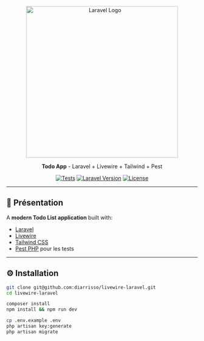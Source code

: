 <p align="center">
  <a href="https://laravel.com" target="_blank">
    <img src="https://raw.githubusercontent.com/laravel/art/master/logo-lockup/5%20SVG/2%20CMYK/1%20Full%20Color/laravel-logolockup-cmyk-red.svg" width="400" alt="Laravel Logo">
  </a>
</p>

<p align="center">
  <b>Todo App</b> - Laravel + Livewire + Tailwind + Pest  
</p>

<p align="center">
  <a href="https://github.com/ton-utilisateur/ton-projet/actions"><img src="https://github.com/ton-utilisateur/ton-projet/workflows/tests/badge.svg" alt="Tests"></a>
  <a href="https://packagist.org/packages/laravel/framework"><img src="https://img.shields.io/packagist/v/laravel/framework" alt="Laravel Version"></a>
  <a href="https://packagist.org/packages/laravel/framework"><img src="https://img.shields.io/packagist/l/laravel/framework" alt="License"></a>
</p>

---

## 🚀 Présentation

A **modern Todo List application** built with:

- [Laravel](https://laravel.com/)
- [Livewire](https://laravel-livewire.com/)
- [Tailwind CSS](https://tailwindcss.com/)
- [Pest PHP](https://pestphp.com/) pour les tests

---

## ⚙️ Installation

```bash
git clone git@github.com:diarrisso/livewire-laravel.git
cd livewire-laravel

composer install
npm install && npm run dev

cp .env.example .env
php artisan key:generate
php artisan migrate
